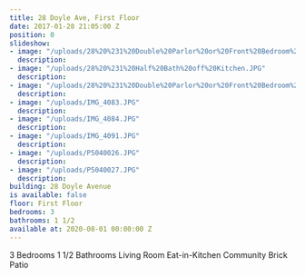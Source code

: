 ```yaml
---
title: 28 Doyle Ave, First Floor
date: 2017-01-28 21:05:00 Z
position: 0
slideshow:
- image: "/uploads/28%20%231%20Double%20Parlor%20or%20Front%20Bedroom%20-%20Copy%20(2).JPG"
  description: 
- image: "/uploads/28%20%231%20Half%20Bath%20off%20Kitchen.JPG"
  description: 
- image: "/uploads/28%20%231%20Double%20Parlor%20or%20Front%20Bedroom%20bay.JPG"
  description: 
- image: "/uploads/IMG_4083.JPG"
  description: 
- image: "/uploads/IMG_4084.JPG"
  description: 
- image: "/uploads/IMG_4091.JPG"
  description: 
- image: "/uploads/P5040026.JPG"
  description: 
- image: "/uploads/P5040027.JPG"
  description: 
building: 28 Doyle Avenue
is available: false
floor: First Floor
bedrooms: 3
bathrooms: 1 1/2
available at: 2020-08-01 00:00:00 Z
---
```


3 Bedrooms
1 1/2 Bathrooms
Living Room
Eat-in-Kitchen
Community Brick Patio
